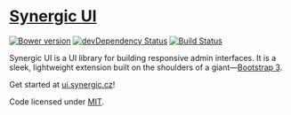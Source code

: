# [Synergic UI](http://ui.synergic.cz)

[![Bower version](https://badge.fury.io/bo/synergic-ui.svg)](http://badge.fury.io/bo/synergic-ui)
[![devDependency Status](https://david-dm.org/synergic-cz/synergic-ui/dev-status.svg)](https://david-dm.org/synergic-cz/synergic-ui#info=devDependencies)
[![Build Status](https://travis-ci.org/synergic-cz/synergic-ui.svg?branch=master)](https://travis-ci.org/synergic-cz/synergic-ui)

Synergic UI is a UI library for building responsive admin interfaces. It is a sleek, lightweight extension built on the
shoulders of a giant—[Bootstrap 3](http://www.getbootstrap.com).

Get started at [ui.synergic.cz](http://ui.synergic.cz)!

Code licensed under [MIT](https://github.com/synergic-cz/synergic-ui/blob/master/LICENSE).
